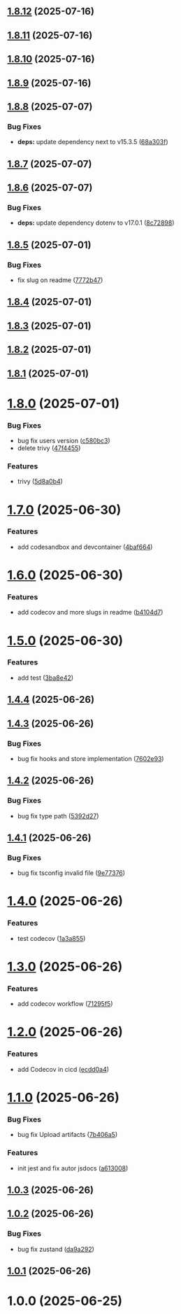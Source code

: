 ## [1.8.12](https://github.com/munirmardinli/react-utils/compare/v1.8.11...v1.8.12) (2025-07-16)

## [1.8.11](https://github.com/munirmardinli/react-utils/compare/v1.8.10...v1.8.11) (2025-07-16)

## [1.8.10](https://github.com/munirmardinli/react-utils/compare/v1.8.9...v1.8.10) (2025-07-16)

## [1.8.9](https://github.com/munirmardinli/react-utils/compare/v1.8.8...v1.8.9) (2025-07-16)

## [1.8.8](https://github.com/munirmardinli/react-utils/compare/v1.8.7...v1.8.8) (2025-07-07)


### Bug Fixes

* **deps:** update dependency next to v15.3.5 ([68a303f](https://github.com/munirmardinli/react-utils/commit/68a303fb2e729070eaec26d865b5baf5dae6154d))

## [1.8.7](https://github.com/munirmardinli/react-utils/compare/v1.8.6...v1.8.7) (2025-07-07)

## [1.8.6](https://github.com/munirmardinli/react-utils/compare/v1.8.5...v1.8.6) (2025-07-07)


### Bug Fixes

* **deps:** update dependency dotenv to v17.0.1 ([8c72898](https://github.com/munirmardinli/react-utils/commit/8c728989349b03fecd5c54801dfc49505f5975f0))

## [1.8.5](https://github.com/munirmardinli/react-utils/compare/v1.8.4...v1.8.5) (2025-07-01)


### Bug Fixes

* fix slug on readme ([7772b47](https://github.com/munirmardinli/react-utils/commit/7772b47ce18b8828e2e4537b28fee1784857ba89))

## [1.8.4](https://github.com/munirmardinli/react-utils/compare/v1.8.3...v1.8.4) (2025-07-01)

## [1.8.3](https://github.com/munirmardinli/react-utils/compare/v1.8.2...v1.8.3) (2025-07-01)

## [1.8.2](https://github.com/munirmardinli/react-utils/compare/v1.8.1...v1.8.2) (2025-07-01)

## [1.8.1](https://github.com/munirmardinli/react-utils/compare/v1.8.0...v1.8.1) (2025-07-01)

# [1.8.0](https://github.com/munirmardinli/react-utils/compare/v1.7.0...v1.8.0) (2025-07-01)


### Bug Fixes

* bug fix users version ([c580bc3](https://github.com/munirmardinli/react-utils/commit/c580bc3af887035e9426fe88e850a6cc5b7d284c))
* delete trivy ([47f4455](https://github.com/munirmardinli/react-utils/commit/47f445542f2a11a6957ce8212a7b838973722e4c))


### Features

* trivy ([5d8a0b4](https://github.com/munirmardinli/react-utils/commit/5d8a0b4081ce6f93c488a9ad69a7dcc9cfcd23cb))

# [1.7.0](https://github.com/munirmardinli/react-utils/compare/v1.6.0...v1.7.0) (2025-06-30)


### Features

* add codesandbox and devcontainer ([4baf664](https://github.com/munirmardinli/react-utils/commit/4baf664e1ec9506f28e7bc2fca055a5193ecab1c))

# [1.6.0](https://github.com/munirmardinli/react-utils/compare/v1.5.0...v1.6.0) (2025-06-30)


### Features

* add codecov and more slugs in readme ([b4104d7](https://github.com/munirmardinli/react-utils/commit/b4104d71b9b2466ee76045f91b775237379780ea))

# [1.5.0](https://github.com/munirmardinli/react-utils/compare/v1.4.4...v1.5.0) (2025-06-30)


### Features

* add test ([3ba8e42](https://github.com/munirmardinli/react-utils/commit/3ba8e42acc2176b451e11cd8c0469cdb943aacc6))

## [1.4.4](https://github.com/munirmardinli/react-utils/compare/v1.4.3...v1.4.4) (2025-06-26)

## [1.4.3](https://github.com/munirmardinli/react-utils/compare/v1.4.2...v1.4.3) (2025-06-26)


### Bug Fixes

* bug fix hooks and store implementation ([7602e93](https://github.com/munirmardinli/react-utils/commit/7602e9305f5170023509d53ceb4874c38ad8ea04))

## [1.4.2](https://github.com/munirmardinli/react-utils/compare/v1.4.1...v1.4.2) (2025-06-26)


### Bug Fixes

* bug fix type path ([5392d27](https://github.com/munirmardinli/react-utils/commit/5392d27a16b2a5f4035f8c2860327f3548f9750d))

## [1.4.1](https://github.com/munirmardinli/react-utils/compare/v1.4.0...v1.4.1) (2025-06-26)


### Bug Fixes

* bug fix tsconfig invalid file ([9e77376](https://github.com/munirmardinli/react-utils/commit/9e773763050cc6aa3cb1554888ee9a8194cb6b0e))

# [1.4.0](https://github.com/munirmardinli/react-utils/compare/v1.3.0...v1.4.0) (2025-06-26)


### Features

* test codecov ([1a3a855](https://github.com/munirmardinli/react-utils/commit/1a3a855175a15ac5d3d5dfb5c04dcc1fc44217eb))

# [1.3.0](https://github.com/munirmardinli/react-utils/compare/v1.2.0...v1.3.0) (2025-06-26)


### Features

* add codecov workflow ([71295f5](https://github.com/munirmardinli/react-utils/commit/71295f5e66ddcc48ebd2d80a39e2681db5a47aeb))

# [1.2.0](https://github.com/munirmardinli/react-utils/compare/v1.1.0...v1.2.0) (2025-06-26)


### Features

* add Codecov in cicd ([ecdd0a4](https://github.com/munirmardinli/react-utils/commit/ecdd0a4c9458f6c1d8aebed02932bf1c87fa1dfc))

# [1.1.0](https://github.com/munirmardinli/react-utils/compare/v1.0.3...v1.1.0) (2025-06-26)


### Bug Fixes

* bug fix Upload artifacts ([7b406a5](https://github.com/munirmardinli/react-utils/commit/7b406a512056ae481d302dc1505915991da4970b))


### Features

* init jest and fix autor jsdocs ([a613008](https://github.com/munirmardinli/react-utils/commit/a613008bc2c9fceb389779a1b428a4d9b2ed5d37))

## [1.0.3](https://github.com/munirmardinli/react-utils/compare/v1.0.2...v1.0.3) (2025-06-26)

## [1.0.2](https://github.com/munirmardinli/react-utils/compare/v1.0.1...v1.0.2) (2025-06-26)


### Bug Fixes

* bug fix zustand ([da9a292](https://github.com/munirmardinli/react-utils/commit/da9a29284754631fa8a635dcfb75b6d13f1fa49b))

## [1.0.1](https://github.com/munirmardinli/react-utils/compare/v1.0.0...v1.0.1) (2025-06-26)

# 1.0.0 (2025-06-25)
